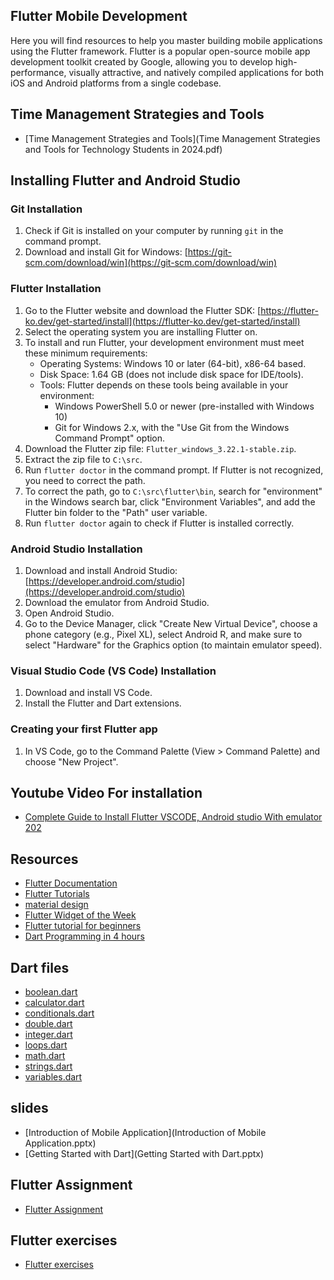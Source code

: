 ## Flutter Mobile Development

Here you will find resources to help you master building mobile applications using the Flutter framework. Flutter is a popular open-source mobile app development toolkit created by Google, allowing you to develop high-performance, visually attractive, and natively compiled applications for both iOS and Android platforms from a single codebase.

## Time Management Strategies and Tools

- [Time Management Strategies and Tools](Time Management Strategies and Tools for Technology Students in 2024.pdf)

## Installing Flutter and Android Studio

### Git Installation

1. Check if Git is installed on your computer by running `git` in the command prompt.
2. Download and install Git for Windows: [https://git-scm.com/download/win](https://git-scm.com/download/win)

### Flutter Installation

1. Go to the Flutter website and download the Flutter SDK: [https://flutter-ko.dev/get-started/install](https://flutter-ko.dev/get-started/install)
2. Select the operating system you are installing Flutter on.
3. To install and run Flutter, your development environment must meet these minimum requirements:
   - Operating Systems: Windows 10 or later (64-bit), x86-64 based.
   - Disk Space: 1.64 GB (does not include disk space for IDE/tools).
   - Tools: Flutter depends on these tools being available in your environment:
     - Windows PowerShell 5.0 or newer (pre-installed with Windows 10)
     - Git for Windows 2.x, with the "Use Git from the Windows Command Prompt" option.
4. Download the Flutter zip file: `Flutter_windows_3.22.1-stable.zip`.
5. Extract the zip file to `C:\src`.
6. Run `flutter doctor` in the command prompt. If Flutter is not recognized, you need to correct the path.
7. To correct the path, go to `C:\src\flutter\bin`, search for "environment" in the Windows search bar, click "Environment Variables", and add the Flutter bin folder to the "Path" user variable.
8. Run `flutter doctor` again to check if Flutter is installed correctly.

### Android Studio Installation

1. Download and install Android Studio: [https://developer.android.com/studio](https://developer.android.com/studio)
2. Download the emulator from Android Studio.
3. Open Android Studio.
4. Go to the Device Manager, click "Create New Virtual Device", choose a phone category (e.g., Pixel XL), select Android R, and make sure to select "Hardware" for the Graphics option (to maintain emulator speed).

### Visual Studio Code (VS Code) Installation

1. Download and install VS Code.
2. Install the Flutter and Dart extensions.

### Creating your first Flutter app

1. In VS Code, go to the Command Palette (View > Command Palette) and choose "New Project".

## Youtube Video For installation

- [Complete Guide to Install Flutter VSCODE, Android studio With emulator 202](https://www.youtube.com/watch?v=0x2M69D7wKw&t=4s)

## Resources

- [Flutter Documentation](https://flutter-ko.dev/docs)
- [Flutter Tutorials](https://flutter-ko.dev/docs/codelabs)
- [material design](https://material.io/design)
- [Flutter Widget of the Week](https://www.youtube.com/playlist?list=PLjxrf2q8roU23XGwz3Km7sQZFTdB996iG)
- [Flutter tutorial for beginners](https://www.youtube.com/watch?v=1ukSR1GRtMU&list=PL4cUxeGkcC9jLYyp2Aoh6hcWuxFDX6PBJ)
- [Dart Programming in 4 hours](https://www.youtube.com/watch?v=5xlVP04905w&t=4163s)

## Dart files
- [boolean.dart](boolean.dart)
- [calculator.dart](calculator.dart)
- [conditionals.dart](conditionals.dart)
- [double.dart](double.dart)
- [integer.dart](integer.dart)
- [loops.dart](loops.dart)
- [math.dart](math.dart)
- [strings.dart](strings.dart)
- [variables.dart](variables.dart)



## slides

- [Introduction of Mobile Application](Introduction of Mobile Application.pptx)
- [Getting Started with Dart](Getting Started with Dart.pptx)

## Flutter Assignment

- [Flutter Assignment](Flutter_assignment)

## Flutter exercises

- [Flutter exercises](Flutter_exercises)
